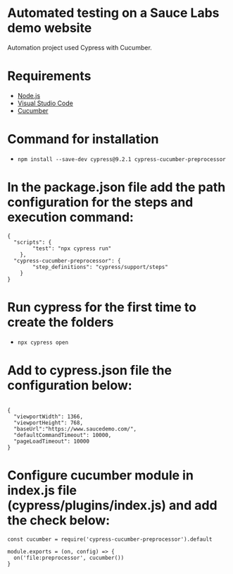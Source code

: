 # Automated testing on a Sauce Labs demo website

Automation project used Cypress with Cucumber.

# Requirements

* [Node.js](https://nodejs.org/en/)
* [Visual Studio Code](https://code.visualstudio.com/)
* [Cucumber](https://marketplace.visualstudio.com/items?itemName=alexkrechik.cucumberautocomplete)


# Command for installation

- `npm install --save-dev cypress@9.2.1 cypress-cucumber-preprocessor`

# In the package.json file add the path configuration for the steps and execution command:

```
{
  "scripts": {
        "test": "npx cypress run"
    },
  "cypress-cucumber-preprocessor": {
        "step_definitions": "cypress/support/steps"
    }
}
```
# Run cypress for the first time to create the folders

- `npx cypress open`

# Add to cypress.json file the configuration below:
```

{
  "viewportWidth": 1366,
  "viewportHeight": 768,
  "baseUrl":"https://www.saucedemo.com/",
  "defaultCommandTimeout": 10000,
  "pageLoadTimeout": 10000
}

```

# Configure cucumber module in index.js file (cypress/plugins/index.js) and add the check below:

```
const cucumber = require('cypress-cucumber-preprocessor').default

module.exports = (on, config) => {
  on('file:preprocessor', cucumber())
}

```